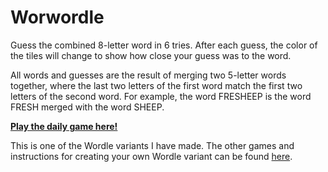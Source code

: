 # Worwordle

Guess the combined 8-letter word in 6 tries. After each guess, the color of the tiles will
change to show how close your guess was to the word.

All words and guesses are the result of merging two 5-letter words together,
where the last two letters of the first word match the first two letters of the second word. For example, the word FRESHEEP is the word FRESH merged with the word SHEEP.

[**Play the daily game here!**](https://worwordle.herokuapp.com/)

This is one of the Wordle variants I have made. The other games and instructions for creating your own Wordle variant can be found [here](https://github.com/Compsciler/Wordle-With-Score-Database/).
